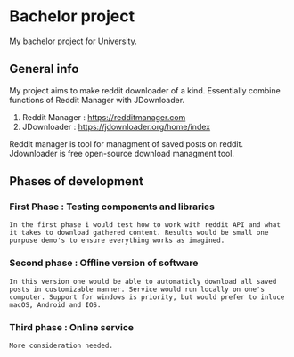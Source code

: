 # Bachelor project
 My bachelor project for University.

 ## General info

 My project aims to make reddit downloader of a kind. Essentially combine functions of Reddit Manager with JDownloader.
 
 
 1. Reddit Manager : https://redditmanager.com 
 2. JDownloader : https://jdownloader.org/home/index

 Reddit manager is tool for managment of saved posts on reddit.
 Jdownloader is free open-source download managment tool.


## Phases of development

### First Phase : Testing components and libraries

    In the first phase i would test how to work with reddit API and what it takes to download gathered content. Results would be small one purpuse demo's to ensure everything works as imagined.

### Second phase : Offline version of software
    In this version one would be able to automaticly download all saved posts in customizable manner. Service would run locally on one's computer. Support for windows is priority, but would prefer to inluce macOS, Android and IOS.

### Third phase : Online service
    More consideration needed.